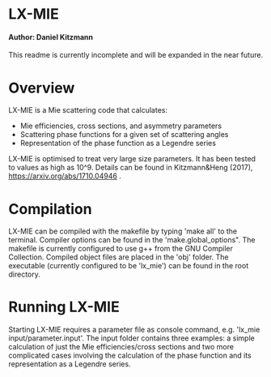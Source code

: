 # LX-MIE #
#### Author: Daniel Kitzmann ####

This readme is currently incomplete and will be expanded in the near future.

# Overview #

LX-MIE is a Mie scattering code that calculates:
* Mie efficiencies, cross sections, and asymmetry parameters
* Scattering phase functions for a given set of scattering angles
* Representation of the phase function as a Legendre series

LX-MIE is optimised to treat very large size parameters. It has been tested to values as high as 10^9.
Details can be found in Kitzmann&Heng (2017), https://arxiv.org/abs/1710.04946 .


# Compilation #
LX-MIE can be compiled with the makefile by typing 'make all' to the
terminal. Compiler options can be found in the 'make.global_options". The makefile is currently configured to 
use g++ from the GNU Compiler Collection. Compiled object files are placed in the 'obj' folder. 
The executable (currently configured to be 'lx_mie') can be found in the root directory.


# Running LX-MIE #
Starting LX-MIE requires a parameter file as console command, e.g. 'lx_mie input/parameter.input'.
The input folder contains three examples: a simple calculation of just the Mie efficiencies/cross sections and two more complicated cases involving the calculation of the phase function and its representation as a Legendre series.
